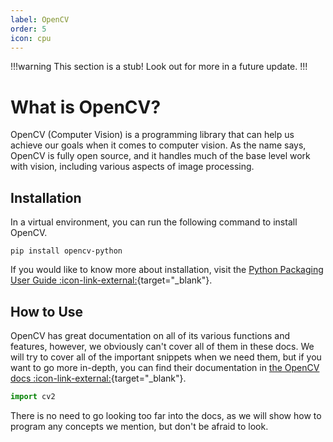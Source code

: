 ```yaml
---
label: OpenCV
order: 5
icon: cpu
---
```

!!!warning
This section is a stub! Look out for more in a future update.
!!!

# What is OpenCV?
OpenCV (Computer Vision) is a programming library that can help us achieve
our goals when it comes to computer vision. As the name says, OpenCV
is fully open source, and it handles much of the base level work with
vision, including various aspects of image processing.

## Installation
In a virtual environment, you can run the following command to install OpenCV.
```
pip install opencv-python
```
If you would like to know more about installation, visit the
[Python Packaging User Guide :icon-link-external:](https://packaging.python.org/en/latest/tutorials/installing-packages/){target="_blank"}.
## How to Use
OpenCV has great documentation on all of its various functions and features,
however, we obviously can't cover all of them in these docs. We will try to
cover all of the important snippets when we need them, but if you want to go 
more in-depth, you can find their documentation in
[the OpenCV docs :icon-link-external:](https://docs.opencv.org/4.x/index.html/){target="_blank"}.
``` py
import cv2
```
There is no need to go looking too far into the docs, as we will show how
to program any concepts we mention, but don't be afraid to look.
